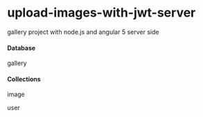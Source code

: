 # upload-images-with-jwt-server
gallery project with node.js and angular 5 server side

#### Database
gallery

#### Collections
image

user
